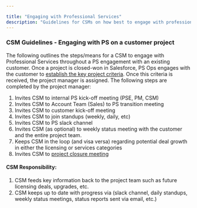 ```yaml
---

title: "Engaging with Professional Services"
description: "Guidelines for CSMs on how best to engage with professional services."
---
```









### CSM Guidelines - Engaging with PS on a customer project

The following outlines the steps/means for a CSM to engage with Professional Services throughout a PS engagement with an existing customer.  Once a project is closed-won in Salesforce, PS Ops engages with the customer to [establish the key project criteria](/handbook/customer-success/professional-services-engineering/project-mgmt/#initiate).  Once this criteria is received, the project manager is assigned.  The following steps are completed by the project manager:

1. Invites CSM to internal PS kick-off meeting (PSE, PM, CSM)
1. Invites CSM to Account Team (Sales) to PS transition meeting
1. Invites CSM to customer kick-off meeting
1. Invites CSM to join standups (weekly, daily, etc)
1. Invites CSM to PS slack channel
1. Invites CSM (as optional) to weekly status meeting with the customer and the entire project team.
1. Keeps CSM in the loop (and visa versa) regarding potential deal growth in either the licensing or services categories
1. Invites CSM to [project closure meeting](/handbook/customer-success/professional-services-engineering/project-mgmt/#deploy--close)

#### CSM Responsibility:

1. CSM feeds key information back to the project team such as future licensing deals, upgrades, etc.
1. CSM keeps up to date with progress via (slack channel, daily standups, weekly status meetings, status reports sent via email, etc.)

